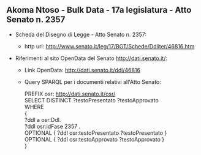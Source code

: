 ## Akoma Ntoso - Bulk Data - 17a legislatura - Atto Senato n. 2357 ##

* Scheda del Disegno di Legge - Atto Senato n. 2357:
	* http url: http://www.senato.it/leg/17/BGT/Schede/Ddliter/46816.htm

* Riferimenti al sito OpenData del Senato http://dati.senato.it/:
	* Link OpenData: http://dati.senato.it/ddl/46816
	* Query SPARQL per i documenti relativi all'Atto Senato:

        PREFIX osr: <http://dati.senato.it/osr/>  
		SELECT DISTINCT ?testoPresentato ?testoApprovato  
		WHERE  
		{  
		    ?ddl a osr:Ddl.  
		    ?ddl osr:idFase 2357 .  
		    OPTIONAL { ?ddl osr:testoPresentato ?testoPresentato }  
		    OPTIONAL { ?ddl osr:testoApprovato ?testoApprovato }  
		}
		